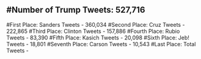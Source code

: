 #Number of Trump Tweets: 527,716
---
#First Place: Sanders Tweets - 360,034
#Second Place: Cruz Tweets - 222,865
#Third Place: Clinton Tweets - 157,886
#Fourth Place: Rubio Tweets - 83,390
#Fifth Place: Kasich Tweets - 20,098
#Sixth Place: Jeb! Tweets - 18,801
#Seventh Place: Carson Tweets - 10,543
#Last Place: Total Tweets -  
